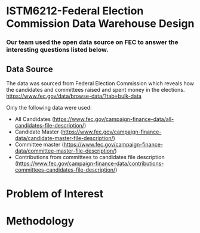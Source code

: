 # ISTM6212-Federal Election Commission Data Warehouse Design
### Our team used the open data source on FEC to answer the interesting questions listed below. 

## Data Source
The data was sourced from Federal Election Commission which reveals how the candidates and committees raised and spent money in the elections. 
https://www.fec.gov/data/browse-data/?tab=bulk-data

Only the following data were used:
* All Candidates (https://www.fec.gov/campaign-finance-data/all-candidates-file-description/)
* Candidate Master (https://www.fec.gov/campaign-finance-data/candidate-master-file-description/)
* Committee master (https://www.fec.gov/campaign-finance-data/committee-master-file-description/)
* Contributions from committees to candidates file description (https://www.fec.gov/campaign-finance-data/contributions-committees-candidates-file-description/)

# Problem of Interest



# Methodology 
